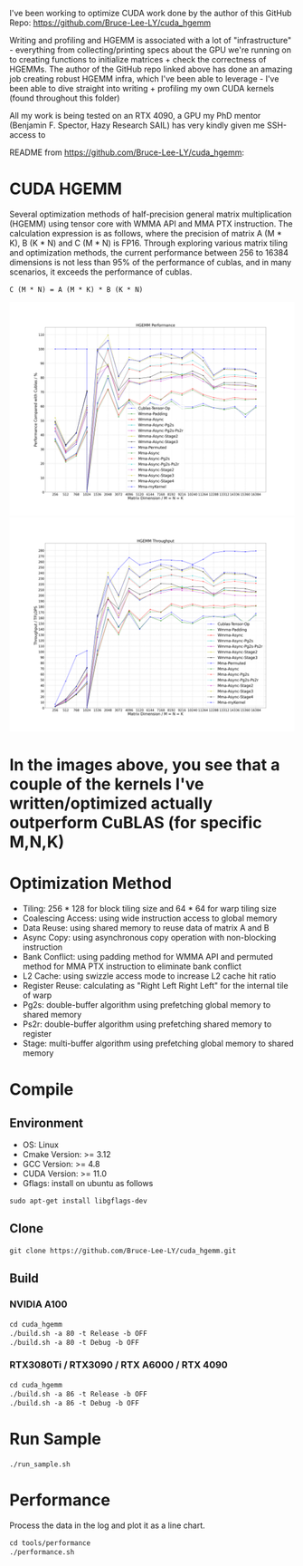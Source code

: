 I've been working to optimize CUDA work done by the author of this GitHub Repo: https://github.com/Bruce-Lee-LY/cuda_hgemm

Writing and profiling and HGEMM is associated with a lot of "infrastructure" - everything from collecting/printing specs about the GPU we're running on to creating functions to initialize matrices + check the correctness of HGEMMs. The author of the GitHub repo linked above has done an amazing job creating robust HGEMM infra, which I've been able to leverage - I've been able to dive straight into writing + profiling my own CUDA kernels (found throughout this folder)

All my work is being tested on an RTX 4090, a GPU my PhD mentor (Benjamin F. Spector, Hazy Research SAIL) has very kindly given me SSH-access to

README from https://github.com/Bruce-Lee-LY/cuda_hgemm:

# CUDA HGEMM
Several optimization methods of half-precision general matrix multiplication (HGEMM) using tensor core with WMMA API and MMA PTX instruction. The calculation expression is as follows, where the precision of matrix A (M * K), B (K * N) and C (M * N) is FP16. Through exploring various matrix tiling and optimization methods, the current performance between 256 to 16384 dimensions is not less than 95% of the performance of cublas, and in many scenarios, it exceeds the performance of cublas.
```
C (M * N) = A (M * K) * B (K * N)
```
![hgemm](./log/performance.png)
![hgemm](./log/throughput.png)

# In the images above, you see that a couple of the kernels I've written/optimized actually outperform CuBLAS (for specific M,N,K)

# Optimization Method
- Tiling: 256 * 128 for block tiling size and 64 * 64 for warp tiling size
- Coalescing Access: using wide instruction access to global memory
- Data Reuse: using shared memory to reuse data of matrix A and B
- Async Copy: using asynchronous copy operation with non-blocking instruction
- Bank Conflict: using padding method for WMMA API and permuted method for MMA PTX instruction to eliminate bank conflict
- L2 Cache: using swizzle access mode to increase L2 cache hit ratio
- Register Reuse: calculating as "Right Left Right Left" for the internal tile of warp
- Pg2s: double-buffer algorithm using prefetching global memory to shared memory
- Ps2r: double-buffer algorithm using prefetching shared memory to register
- Stage: multi-buffer algorithm using prefetching global memory to shared memory

# Compile
## Environment
- OS: Linux
- Cmake Version: >= 3.12
- GCC Version: >= 4.8
- CUDA Version: >= 11.0
- Gflags: install on ubuntu as follows
```
sudo apt-get install libgflags-dev
```

## Clone
```
git clone https://github.com/Bruce-Lee-LY/cuda_hgemm.git
```

## Build
### NVIDIA A100
```
cd cuda_hgemm
./build.sh -a 80 -t Release -b OFF
./build.sh -a 80 -t Debug -b OFF
```

### RTX3080Ti / RTX3090 / RTX A6000 / RTX 4090
```
cd cuda_hgemm
./build.sh -a 86 -t Release -b OFF
./build.sh -a 86 -t Debug -b OFF
```

# Run Sample
```
./run_sample.sh
```

# Performance
Process the data in the log and plot it as a line chart.

```
cd tools/performance
./performance.sh
```
